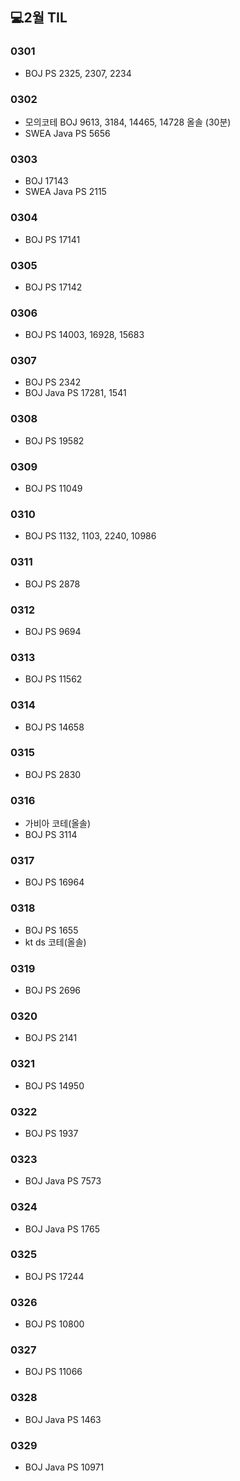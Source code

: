 ## 💻2월 TIL

### 0301
* BOJ PS 2325, 2307, 2234

### 0302
* 모의코테 BOJ 9613, 3184, 14465, 14728 올솔 (30분)
* SWEA Java PS 5656

### 0303
* BOJ 17143
* SWEA Java PS 2115

### 0304
* BOJ PS 17141

### 0305
* BOJ PS 17142

### 0306
* BOJ PS 14003, 16928, 15683

### 0307
* BOJ PS 2342
* BOJ Java PS 17281, 1541

### 0308
* BOJ PS 19582

### 0309
* BOJ PS 11049

### 0310
* BOJ PS 1132, 1103, 2240, 10986

### 0311
* BOJ PS 2878

### 0312
* BOJ PS 9694

### 0313
* BOJ PS 11562

### 0314
* BOJ PS 14658

### 0315
* BOJ PS 2830

### 0316
* 가비아 코테(올솔)
* BOJ PS 3114

### 0317
* BOJ PS 16964

### 0318
* BOJ PS 1655
* kt ds 코테(올솔)

### 0319
* BOJ PS 2696

### 0320
* BOJ PS 2141

### 0321
* BOJ PS 14950

### 0322
* BOJ PS 1937

### 0323
* BOJ Java PS 7573

### 0324
* BOJ Java PS 1765

### 0325
* BOJ PS 17244

### 0326
* BOJ PS 10800

### 0327
* BOJ PS 11066

### 0328
* BOJ Java PS 1463

### 0329
* BOJ Java PS 10971